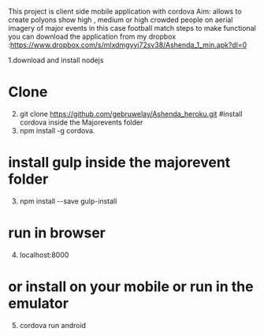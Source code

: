 This project is client side mobile application with cordova
Aim: allows to create polyons show high , medium or high crowded people on aerial imagery of major events in this case football match
steps to make functional 
you can download the application from my dropbox :https://www.dropbox.com/s/mlxdmgyvj72sv38/Ashenda_1_min.apk?dl=0

1.download and install nodejs
# Clone 
2. git clone https://github.com/gebruwelay/Ashenda_heroku.git
#install cordova inside the Majorevents folder
2. npm install -g cordova.
# install gulp inside the majorevent folder
3. npm install --save gulp-install
# run in browser
4. localhost:8000
# or install on your mobile or run in the emulator 
5. cordova run android


